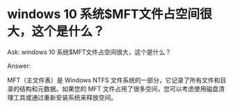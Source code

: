 # windows 10 系统$MFT文件占空间很大，这个是什么？
Ask:
windows 10 系统$MFT文件占空间很大，这个是什么？

Answer:                            

MFT（主文件表）是 Windows NTFS 文件系统的一部分，它记录了所有文件和目录的结构和元数据。如果您的 MFT 文件占用了很多空间，您可以考虑使用磁盘清理工具或通过重新安装系统来释放空间。